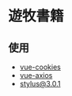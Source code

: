 # 遊牧書籍

## 使用
* [vue-cookies](https://www.npmjs.com/package/vue-cookies)
* [vue-axios](https://www.npmjs.com/package/vue-axios)
* stylus@3.0.1
